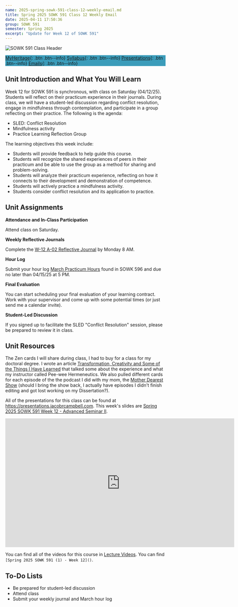 ```yaml
---
name: 2025-spring-sowk-591-class-12-weekly-email.md
title: Spring 2025 SOWK 591 Class 12 Weekly Email
date: 2025-04-11 17:50:36
group: SOWK 591
semester: Spring 2025
excerpt: "Update for Week 12 of SOWK 591"
---
```


![SOWK 591 Class Header](https://jacobrcampbell.com/assets/media/2025-sowk-591-email-header-image.jpg)

<div style="background-color: #3b9cba; width: 100%;" markdown="1">

[MyHeritage](https://myheritage.heritage.edu/ICS/Academics/SOWK/SOWK_591/2425_SP-SOWK_591-1/){: .btn .btn--info}
[Syllabus](https://jacobrcampbell.com/assets/media/2025-spring-sowk-591-1-adv-seminar-ii-syllabus-campbell.pdf){: .btn .btn--info}
[Presentations](https://presentations.jacobrcampbell.com){: .btn .btn--info}
[Emails](https://jacobrcampbell.com/communications/){: .btn .btn--info}

</div>


## Unit Introduction and What You Will Learn

Week 12 for SOWK 591 is synchronous, with class on Saturday (04/12/25). Students will reflect on their practicum experience in their journals. During class, we will have a student-led discussion regarding conflict resolution, engage in mindfulness through contemplation, and participate in a group reflecting on their practice. The following is the agenda:

- SLED: Conflict Resolution
- Mindfulness activity
- Practice Learning Reflection Group

The learning objectives this week include:

- Students will provide feedback to help guide this course.
- Students will recognize the shared experiences of peers in their practicum and be able to use the group as a method for sharing and problem-solving.
- Students will analyze their practicum experience, reflecting on how it connects to their development and demonstration of competence.
- Students will actively practice a mindfulness activity.
- Students consider conflict resolution and its application to practice.


## Unit Assignments

**Attendance and In-Class Participation**

Attend class on Saturday.

**Weekly Reflective Journals**

Complete the [W-12 A-02 Reflective Journal](https://myheritage.heritage.edu/ICS/Academics/SOWK/SOWK_591/2425_SP-SOWK_591-1/Assignments.jnz?portlet=Coursework&screen=AssignmentDetailView&screenType=change&id=15371f31-df99-4319-a162-176528a91e54) by Monday 8 AM.

**Hour Log**

Submit your hour log [March Practicum Hours](https://myheritage.heritage.edu/ICS/Academics/SOWK/SOWK_596/2425_SP-SOWK_596-1/Assignments.jnz?portlet=Coursework&screen=AssignmentDetailView&screenType=change&id=d9454089-8997-42f8-b0c0-11609d47044c) found in SOWK 596 and due no later than 04/15/25 at 5 PM.


**Final Evaluation**

You can start scheduling your final evaluation of your learning contract. Work with your supervisor and come up with some potential times (or just send me a calendar invite).

**Student-Led Discussion**

If you signed up to facilitate the SLED "Conflict Resolution" session, please be prepared to review it in class.

## Unit Resources

The Zen cards I will share during class, I had to buy for a class for my doctoral degree. I wrote an article [Transformation, Creativity and Some of the Things I Have Learned](https://jacobrcampbell.com/resources/essays/transformation-creativity-and-some-of-the-things-i-have-learned/) that talked some about the experience and what my instructor called Pee-wee Hermeneutics. We also pulled different cards for each episode of the the podcast I did with my mom, the [Mother Dearest Show](https://motherdearest.show) (should I bring the show back, I actually have episodes I didn't finish editing and got lost working on my Dissertation?).

All of the presentations for this class can be found at <https://presentations.jacobrcampbell.com>. This week's slides are [Spring 2025 SOWK 591 Week 12 - Advanced Seminar II](https://presentations.jacobrcampbell.com/NNGtSK).

<iframe src="https://presentations.jacobrcampbell.com/NNGtSK/embed" height="405" width="720" style="border: none;"></iframe>

You can find all of the videos for this course in [Lecture Videos](https://myheritage.heritage.edu/ICS/Academics/SOWK/SOWK_591/2425_SP-SOWK_591-1/Lecture_Videos.jnz). You can find `[Spring 2025 SOWK 591 (1) - Week 12]()`.


## To-Do Lists

- Be prepared for student-led discussion
- Attend class
- Submit your weekly journal and March hour log

